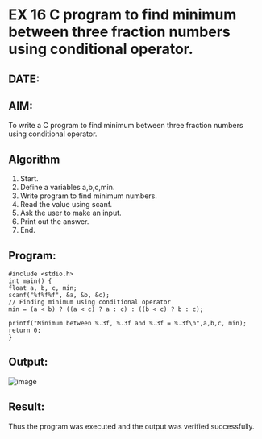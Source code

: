 # EX 16 C program to find minimum between three fraction numbers using conditional operator.
## DATE:
## AIM:
To write a C program to find minimum between three fraction numbers using conditional operator.

## Algorithm
1. Start. 
2. Define a variables a,b,c,min. 
3. Write program to find minimum numbers. 
4. Read the value using scanf. 
5. Ask the user to make an input. 
6. Print out the answer. 
7. End.

## Program:
```
#include <stdio.h> 
int main() { 
float a, b, c, min; 
scanf("%f%f%f", &a, &b, &c); 
// Finding minimum using conditional operator 
min = (a < b) ? ((a < c) ? a : c) : ((b < c) ? b : c); 
 
printf("Minimum between %.3f, %.3f and %.3f = %.3f\n",a,b,c, min); 
return 0; 
} 
```

## Output:

![image](https://github.com/user-attachments/assets/d2b54515-b4fc-4a26-ae8e-9061a72960c9)



## Result:
Thus the program was executed and the output was verified successfully.
